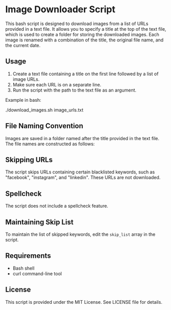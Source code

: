 # Image Downloader Script

This bash script is designed to download images from a list of URLs provided in a text file. It allows you to specify a title at the top of the text file, which is used to create a folder for storing the downloaded images. Each image is renamed with a combination of the title, the original file name, and the current date.

## Usage

1. Create a text file containing a title on the first line followed by a list of image URLs.
2. Make sure each URL is on a separate line.
3. Run the script with the path to the text file as an argument.

Example in bash:

./download_images.sh image_urls.txt

## File Naming Convention

Images are saved in a folder named after the title provided in the text file. The file names are constructed as follows:

## Skipping URLs

The script skips URLs containing certain blacklisted keywords, such as "facebook", "instagram", and "linkedin". These URLs are not downloaded.

## Spellcheck

The script does not include a spellcheck feature.

## Maintaining Skip List

To maintain the list of skipped keywords, edit the `skip_list` array in the script.

## Requirements

- Bash shell
- curl command-line tool

## License

This script is provided under the MIT License. See LICENSE file for details.